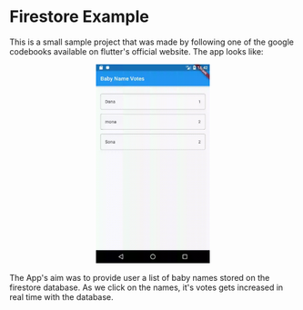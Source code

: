 # Firestore Example

This is a small sample project that was made by following one of the google codebooks available on flutter's official website. The
app looks like: 

<p align="center">
  <img width="200" height="350" src="https://raw.githubusercontent.com/anchal27sri/Flutter-Apps/master/firestore_example/images_for_readme/firestore_example.gif">
</p>

The App's aim was to provide user a list of baby names stored on the firestore database. As we click on the names, it's votes gets increased in real time with the database.

